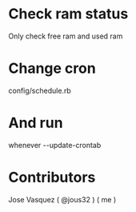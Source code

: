 # Check ram status

Only check free ram and used ram


# Change cron
config/schedule.rb

# And run 
whenever --update-crontab


# Contributors

Jose Vasquez ( @jous32 ) ( me )
